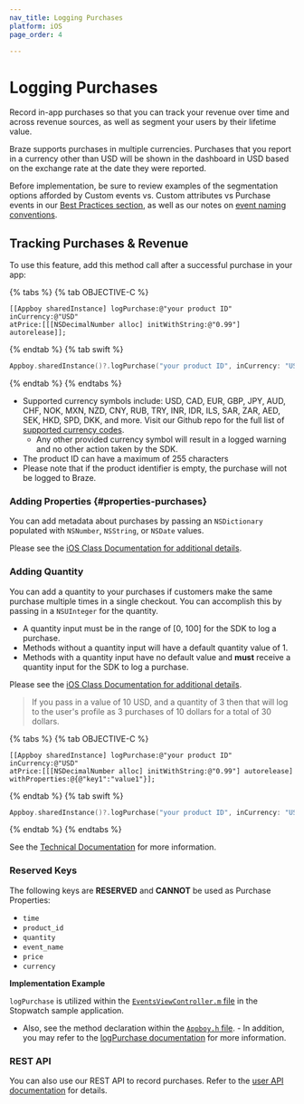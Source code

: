 ```yaml
---
nav_title: Logging Purchases
platform: iOS
page_order: 4

---
```

# Logging Purchases

Record in-app purchases so that you can track your revenue over time and across revenue sources, as well as segment your users by their lifetime value.

Braze supports purchases in multiple currencies. Purchases that you report in a currency other than USD will be shown in the dashboard in USD based on the exchange rate at the date they were reported.

Before implementation, be sure to review examples of the segmentation options afforded by Custom events vs. Custom attributes vs Purchase events in our [Best Practices section][5], as well as our notes on [event naming conventions]({{site.baseurl}}/user_guide/data_and_analytics/custom_data/event_naming_conventions/).

## Tracking Purchases & Revenue

To use this feature, add this method call after a successful purchase in your app:

{% tabs %}
{% tab OBJECTIVE-C %}

```objc
[[Appboy sharedInstance] logPurchase:@"your product ID"
inCurrency:@"USD"
atPrice:[[[NSDecimalNumber alloc] initWithString:@"0.99"] autorelease]];
```

{% endtab %}
{% tab swift %}

```swift
Appboy.sharedInstance()?.logPurchase("your product ID", inCurrency: "USD", atPrice: NSDecimalNumber(string: "0.99"))
```

{% endtab %}
{% endtabs %}

- Supported currency symbols include: USD, CAD, EUR, GBP, JPY, AUD, CHF, NOK, MXN, NZD, CNY, RUB, TRY, INR, IDR, ILS, SAR, ZAR, AED, SEK, HKD, SPD, DKK, and more. Visit our Github repo for the full list of [supported currency codes](https://github.com/Appboy/appboy-ios-sdk/blob/6fb2a43e888241293615373a10c477a9e290763e/AppboyKit/headers/AppboyKitLibrary/Appboy.h#L426).
  - Any other provided currency symbol will result in a logged warning and no other action taken by the SDK.
- The product ID can have a maximum of 255 characters
- Please note that if the product identifier is empty, the purchase will not be logged to Braze.

### Adding Properties {#properties-purchases}
You can add metadata about purchases by passing an `NSDictionary` populated with `NSNumber`, `NSString`, or `NSDate` values.

Please see the [iOS Class Documentation for additional details][8].

### Adding Quantity
You can add a quantity to your purchases if customers make the same purchase multiple times in a single checkout. You can accomplish this by passing in a `NSUInteger` for the quantity.

* A quantity input must be in the range of [0, 100] for the SDK to log a purchase.
* Methods without a quantity input will have a default quantity value of 1.
* Methods with a quantity input have no default value and **must** receive a quantity input for the SDK to log a purchase.

Please see the [iOS Class Documentation for additional details][7].

>  If you pass in a value of 10 USD, and a quantity of 3 then that will log to the user's profile as 3 purchases of 10 dollars for a total of 30 dollars.

{% tabs %}
{% tab OBJECTIVE-C %}

```objc
[[Appboy sharedInstance] logPurchase:@"your product ID"
inCurrency:@"USD"
atPrice:[[[NSDecimalNumber alloc] initWithString:@"0.99"] autorelease]
withProperties:@{@"key1":"value1"}];
```

{% endtab %}
{% tab swift %}

```swift
Appboy.sharedInstance()?.logPurchase("your product ID", inCurrency: "USD", atPrice: NSDecimalNumber(string: "0.99"), withProperties: ["key1":"value1"])
```

{% endtab %}
{% endtabs %}

See the [Technical Documentation][6] for more information.

### Reserved Keys

The following keys are __RESERVED__ and __CANNOT__ be used as Purchase Properties:

- `time`
- `product_id`
- `quantity`
- `event_name`
- `price`
- `currency`

**Implementation Example**

`logPurchase` is utilized within the [`EventsViewController.m` file][1] in the Stopwatch sample application.

- Also, see the method declaration within the [`Appboy.h` file][2]. - In addition, you may refer to the [logPurchase documentation]() for more information.

### REST API

You can also use our REST API to record purchases. Refer to the [user API documentation][4] for details.

[1]: https://github.com/Appboy/appboy-ios-sdk/blob/master/Example/Stopwatch/Sources/ViewControllers/User/Events/EventsViewController.m
[2]: https://github.com/Appboy/appboy-ios-sdk/blob/master/AppboyKit/headers/AppboyKitLibrary/Appboy.h
[4]: {{site.baseurl}}/developer_guide/rest_api/user_data/#user-data
[5]: {{site.baseurl}}/developer_guide/platform_wide/analytics_overview/#user-data-collection
[6]: http://appboy.github.io/appboy-ios-sdk/docs/interface_appboy.html#ad35bb238aaa4fe9d1ede0439a4c401db "logcustomevent:withproperties documentation"
[7]: http://appboy.github.io/appboy-ios-sdk/docs/interface_appboy.html#ab50403068be47c0acba9943583e259fa "logpurchase w/ quantity class documentation"
[8]: http://appboy.github.io/appboy-ios-sdk/docs/interface_appboy.html#aaca4b885a8f61ac9fad3936b091448cc "logpurchase w/ properties class documentation"

